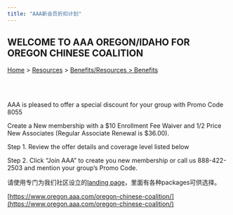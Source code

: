 ```yaml
---
title: "AAA新会员折扣计划"
---
```


## WELCOME TO AAA OREGON/IDAHO FOR OREGON CHINESE COALITION

[Home](https://pdxchinese.org/) > [Resources](https://pdxchinese.org/resources/) > [Benefits/Resources > Benefits](https://pdxchinese.org/resources/benefits/resources/)

<br>
<br>

AAA is pleased to offer a special discount for your group with Promo Code 8055

Create a New membership with a $10 Enrollment Fee Waiver and 1/2 Price New Associates (Regular Associate Renewal is $36.00).

Step 1. Review the offer details and coverage level listed below

Step 2. Click “Join AAA” to create you new membership or call us 888-422-2503 and mention your group’s Promo Code.

请使用专门为我们社区设立的[landing page](https://www.oregon.aaa.com/oregon-chinese-coalition/)，里面有各种packages可供选择。

[https://www.oregon.aaa.com/oregon-chinese-coalition/](https://www.oregon.aaa.com/oregon-chinese-coalition/)
